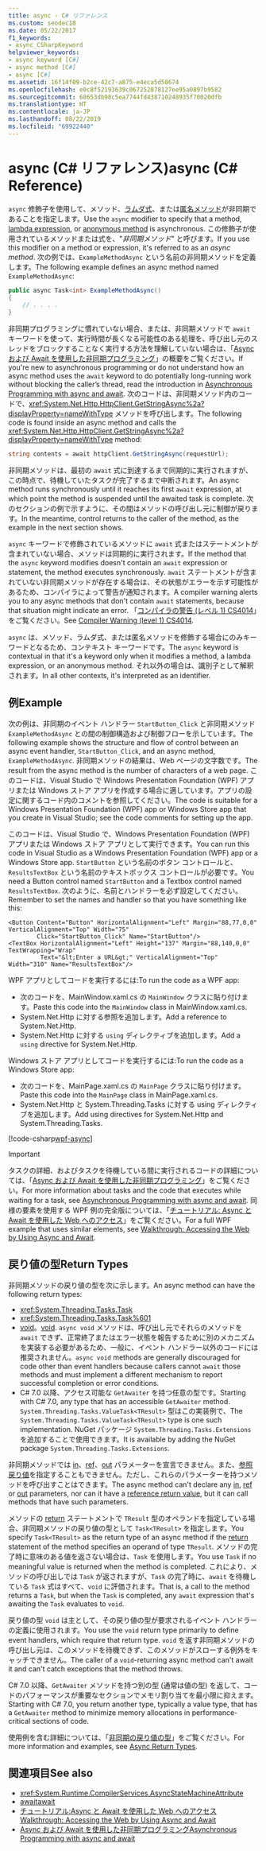 ```yaml
---
title: async - C# リファレンス
ms.custom: seodec18
ms.date: 05/22/2017
f1_keywords:
- async_CSharpKeyword
helpviewer_keywords:
- async keyword [C#]
- async method [C#]
- async [C#]
ms.assetid: 16f14f09-b2ce-42c7-a875-e4eca5d50674
ms.openlocfilehash: e0c8f52193639c067252878127ee95a0897b9582
ms.sourcegitcommit: 68653db98c5ea7744fd438710248935f70020dfb
ms.translationtype: HT
ms.contentlocale: ja-JP
ms.lasthandoff: 08/22/2019
ms.locfileid: "69922440"
---
```

# <a name="async-c-reference"></a><span data-ttu-id="ba0ba-102">async (C# リファレンス)</span><span class="sxs-lookup"><span data-stu-id="ba0ba-102">async (C# Reference)</span></span>

<span data-ttu-id="ba0ba-103">`async` 修飾子を使用して、メソッド、[ラムダ式](../../programming-guide/statements-expressions-operators/lambda-expressions.md)、または[匿名メソッド](../operators/delegate-operator.md)が非同期であることを指定します。</span><span class="sxs-lookup"><span data-stu-id="ba0ba-103">Use the `async` modifier to specify that a method, [lambda expression](../../programming-guide/statements-expressions-operators/lambda-expressions.md), or [anonymous method](../operators/delegate-operator.md) is asynchronous.</span></span> <span data-ttu-id="ba0ba-104">この修飾子が使用されているメソッドまたは式を、"*非同期メソッド*" と呼びます。</span><span class="sxs-lookup"><span data-stu-id="ba0ba-104">If you use this modifier on a method or expression, it's referred to as an *async method*.</span></span> <span data-ttu-id="ba0ba-105">次の例では、`ExampleMethodAsync` という名前の非同期メソッドを定義します。</span><span class="sxs-lookup"><span data-stu-id="ba0ba-105">The following example defines an async method named `ExampleMethodAsync`:</span></span>
  
```csharp  
public async Task<int> ExampleMethodAsync()  
{  
    // . . . .  
}  
```  

<span data-ttu-id="ba0ba-106">非同期プログラミングに慣れていない場合、または、非同期メソッドで `await` キーワードを使って、実行時間が長くなる可能性のある処理を、呼び出し元のスレッドをブロックすることなく実行する方法を理解していない場合は、「[Async および Await を使用した非同期プログラミング](../../programming-guide/concepts/async/index.md)」の概要をご覧ください。</span><span class="sxs-lookup"><span data-stu-id="ba0ba-106">If you're new to asynchronous programming or do not understand how an async method uses the `await` keyword to do potentially long-running work without blocking the caller’s thread, read the introduction in [Asynchronous Programming with async and await](../../programming-guide/concepts/async/index.md).</span></span> <span data-ttu-id="ba0ba-107">次のコードは、非同期メソッド内のコードで、<xref:System.Net.Http.HttpClient.GetStringAsync%2a?displayProperty=nameWithType> メソッドを呼び出します。</span><span class="sxs-lookup"><span data-stu-id="ba0ba-107">The following code is found inside an async method and calls the <xref:System.Net.Http.HttpClient.GetStringAsync%2a?displayProperty=nameWithType> method:</span></span> 
  
```csharp  
string contents = await httpClient.GetStringAsync(requestUrl);  
```  
  
<span data-ttu-id="ba0ba-108">非同期メソッドは、最初の `await` 式に到達するまで同期的に実行されますが、この時点で、待機していたタスクが完了するまで中断されます。</span><span class="sxs-lookup"><span data-stu-id="ba0ba-108">An async method runs synchronously until it reaches its first `await` expression, at which point the method is suspended until the awaited task is complete.</span></span> <span data-ttu-id="ba0ba-109">次のセクションの例で示すように、その間はメソッドの呼び出し元に制御が戻ります。</span><span class="sxs-lookup"><span data-stu-id="ba0ba-109">In the meantime, control returns to the caller of the method, as the example in the next section shows.</span></span>  
  
<span data-ttu-id="ba0ba-110">`async` キーワードで修飾されているメソッドに `await` 式またはステートメントが含まれていない場合、メソッドは同期的に実行されます。</span><span class="sxs-lookup"><span data-stu-id="ba0ba-110">If the method that the `async` keyword modifies doesn't contain an `await` expression or statement, the method executes synchronously.</span></span> <span data-ttu-id="ba0ba-111">`await` ステートメントが含まれていない非同期メソッドが存在する場合は、その状態がエラーを示す可能性があるため、コンパイラによって警告が通知されます。</span><span class="sxs-lookup"><span data-stu-id="ba0ba-111">A compiler warning alerts you to any async methods that don't contain `await` statements, because that situation might indicate an error.</span></span> <span data-ttu-id="ba0ba-112">「[コンパイラの警告 (レベル 1) CS4014](../compiler-messages/cs4014.md)」をご覧ください。</span><span class="sxs-lookup"><span data-stu-id="ba0ba-112">See [Compiler Warning (level 1) CS4014](../compiler-messages/cs4014.md).</span></span>  
  
 <span data-ttu-id="ba0ba-113">`async` は、メソッド、ラムダ式、または匿名メソッドを修飾する場合にのみキーワードとなるため、コンテキスト キーワードです。</span><span class="sxs-lookup"><span data-stu-id="ba0ba-113">The `async` keyword is contextual in that it's a keyword only when it modifies a method, a lambda expression, or an anonymous method.</span></span> <span data-ttu-id="ba0ba-114">それ以外の場合は、識別子として解釈されます。</span><span class="sxs-lookup"><span data-stu-id="ba0ba-114">In all other contexts, it's interpreted as an identifier.</span></span>  
  
## <a name="example"></a><span data-ttu-id="ba0ba-115">例</span><span class="sxs-lookup"><span data-stu-id="ba0ba-115">Example</span></span>  
<span data-ttu-id="ba0ba-116">次の例は、非同期のイベント ハンドラー `StartButton_Click` と非同期メソッド `ExampleMethodAsync` との間の制御構造および制御フローを示しています。</span><span class="sxs-lookup"><span data-stu-id="ba0ba-116">The following example shows the structure and flow of control between an async event handler, `StartButton_Click`, and an async method, `ExampleMethodAsync`.</span></span> <span data-ttu-id="ba0ba-117">非同期メソッドの結果は、Web ページの文字数です。</span><span class="sxs-lookup"><span data-stu-id="ba0ba-117">The result from the async method is the number of characters of a web page.</span></span> <span data-ttu-id="ba0ba-118">このコードは、Visual Studio で Windows Presentation Foundation (WPF) アプリまたは Windows ストア アプリを作成する場合に適しています。アプリの設定に関するコード内のコメントを参照してください。</span><span class="sxs-lookup"><span data-stu-id="ba0ba-118">The code is suitable for a Windows Presentation Foundation (WPF) app or Windows Store app that you create in Visual Studio; see the code comments for setting up the app.</span></span>  

<span data-ttu-id="ba0ba-119">このコードは、Visual Studio で、Windows Presentation Foundation (WPF) アプリまたは Windows ストア アプリとして実行できます。</span><span class="sxs-lookup"><span data-stu-id="ba0ba-119">You can run this code in Visual Studio as a Windows Presentation Foundation (WPF) app or a Windows Store app.</span></span> <span data-ttu-id="ba0ba-120">`StartButton` という名前のボタン コントロールと、`ResultsTextBox` という名前のテキストボックス コントロールが必要です。</span><span class="sxs-lookup"><span data-stu-id="ba0ba-120">You need a Button control named `StartButton` and a Textbox control named `ResultsTextBox`.</span></span> <span data-ttu-id="ba0ba-121">次のように、名前とハンドラーを必ず設定してください。</span><span class="sxs-lookup"><span data-stu-id="ba0ba-121">Remember to set the names and handler so that you have something like this:</span></span>  

```xaml
<Button Content="Button" HorizontalAlignment="Left" Margin="88,77,0,0" VerticalAlignment="Top" Width="75"  
        Click="StartButton_Click" Name="StartButton"/>  
<TextBox HorizontalAlignment="Left" Height="137" Margin="88,140,0,0" TextWrapping="Wrap"   
         Text="&lt;Enter a URL&gt;" VerticalAlignment="Top" Width="310" Name="ResultsTextBox"/>  
```
  
<span data-ttu-id="ba0ba-122">WPF アプリとしてコードを実行するには:</span><span class="sxs-lookup"><span data-stu-id="ba0ba-122">To run the code as a WPF app:</span></span>  

- <span data-ttu-id="ba0ba-123">次のコードを、MainWindow.xaml.cs の `MainWindow` クラスに貼り付けます。</span><span class="sxs-lookup"><span data-stu-id="ba0ba-123">Paste this code into the `MainWindow` class in MainWindow.xaml.cs.</span></span>  
- <span data-ttu-id="ba0ba-124">System.Net.Http に対する参照を追加します。</span><span class="sxs-lookup"><span data-stu-id="ba0ba-124">Add a reference to System.Net.Http.</span></span>  
- <span data-ttu-id="ba0ba-125">System.Net.Http に対する `using` ディレクティブを追加します。</span><span class="sxs-lookup"><span data-stu-id="ba0ba-125">Add a `using` directive for System.Net.Http.</span></span>  
  
<span data-ttu-id="ba0ba-126">Windows ストア アプリとしてコードを実行するには:</span><span class="sxs-lookup"><span data-stu-id="ba0ba-126">To run the code as a Windows Store app:</span></span>  
- <span data-ttu-id="ba0ba-127">次のコードを、MainPage.xaml.cs の `MainPage` クラスに貼り付けます。</span><span class="sxs-lookup"><span data-stu-id="ba0ba-127">Paste this code into the `MainPage` class in MainPage.xaml.cs.</span></span>  
- <span data-ttu-id="ba0ba-128">System.Net.Http と System.Threading.Tasks に対する using ディレクティブを追加します。</span><span class="sxs-lookup"><span data-stu-id="ba0ba-128">Add using directives for System.Net.Http and System.Threading.Tasks.</span></span>  
  
[!code-csharp[wpf-async](../../../../samples/snippets/csharp/language-reference/keywords/async/wpf/mainwindow.xaml.cs#1)]
  
> [!IMPORTANT]
> <span data-ttu-id="ba0ba-129">タスクの詳細、およびタスクを待機している間に実行されるコードの詳細については、「[Async および Await を使用した非同期プログラミング](../../programming-guide/concepts/async/index.md)」をご覧ください。</span><span class="sxs-lookup"><span data-stu-id="ba0ba-129">For more information about tasks and the code that executes while waiting for a task, see [Asynchronous Programming with async and await](../../programming-guide/concepts/async/index.md).</span></span> <span data-ttu-id="ba0ba-130">同様の要素を使用する WPF 例の完全版については、「[チュートリアル: Async と Await を使用した Web へのアクセス](../../programming-guide/concepts/async/walkthrough-accessing-the-web-by-using-async-and-await.md)」をご覧ください。</span><span class="sxs-lookup"><span data-stu-id="ba0ba-130">For a full WPF example that uses similar elements, see [Walkthrough: Accessing the Web by Using Async and Await](../../programming-guide/concepts/async/walkthrough-accessing-the-web-by-using-async-and-await.md).</span></span>  
  
## <a name="return-types"></a><span data-ttu-id="ba0ba-131">戻り値の型</span><span class="sxs-lookup"><span data-stu-id="ba0ba-131">Return Types</span></span>  
<span data-ttu-id="ba0ba-132">非同期メソッドの戻り値の型を次に示します。</span><span class="sxs-lookup"><span data-stu-id="ba0ba-132">An async method can have the following return types:</span></span>

- <xref:System.Threading.Tasks.Task>
- <xref:System.Threading.Tasks.Task%601>
- <span data-ttu-id="ba0ba-133">[void](./void.md)。</span><span class="sxs-lookup"><span data-stu-id="ba0ba-133">[void](./void.md).</span></span> <span data-ttu-id="ba0ba-134">`async void` メソッドは、呼び出し元でそれらのメソッドを `await` できず、正常終了またはエラー状態を報告するために別のメカニズムを実装する必要があるため、一般に、イベント ハンドラー以外のコードには推奨されません。</span><span class="sxs-lookup"><span data-stu-id="ba0ba-134">`async void` methods are generally discouraged for code other than event handlers because callers cannot `await` those methods and must implement a different mechanism to report successful completion or error conditions.</span></span>
- <span data-ttu-id="ba0ba-135">C# 7.0 以降、アクセス可能な `GetAwaiter` を持つ任意の型です。</span><span class="sxs-lookup"><span data-stu-id="ba0ba-135">Starting with C# 7.0, any type that has an accessible `GetAwaiter` method.</span></span> <span data-ttu-id="ba0ba-136">`System.Threading.Tasks.ValueTask<TResult>` 型はこの実装例で、</span><span class="sxs-lookup"><span data-stu-id="ba0ba-136">The `System.Threading.Tasks.ValueTask<TResult>` type is one such implementation.</span></span> <span data-ttu-id="ba0ba-137">NuGet パッケージ `System.Threading.Tasks.Extensions` を追加することで使用できます。</span><span class="sxs-lookup"><span data-stu-id="ba0ba-137">It is available by adding the NuGet package `System.Threading.Tasks.Extensions`.</span></span> 

<span data-ttu-id="ba0ba-138">非同期メソッドでは [in](./in-parameter-modifier.md)、[ref](./ref.md)、[out](./out-parameter-modifier.md) パラメーターを宣言できません。また、[参照戻り値](../../programming-guide/classes-and-structs/ref-returns.md)を指定することもできません。ただし、これらのパラメーターを持つメソッドを呼び出すことはできます。</span><span class="sxs-lookup"><span data-stu-id="ba0ba-138">The async method can't declare any [in](./in-parameter-modifier.md), [ref](./ref.md) or [out](./out-parameter-modifier.md) parameters, nor can it have a [reference return value](../../programming-guide/classes-and-structs/ref-returns.md), but it can call methods that have such parameters.</span></span>  
  
<span data-ttu-id="ba0ba-139">メソッドの [return](./return.md) ステートメントで `TResult` 型のオペランドを指定している場合、非同期メソッドの戻り値の型として `Task<TResult>` を指定します。</span><span class="sxs-lookup"><span data-stu-id="ba0ba-139">You specify `Task<TResult>` as the return type of an async method if the [return](./return.md) statement of the method specifies an operand of type `TResult`.</span></span> <span data-ttu-id="ba0ba-140">メソッドの完了時に意味のある値を返さない場合は、`Task` を使用します。</span><span class="sxs-lookup"><span data-stu-id="ba0ba-140">You use `Task` if no meaningful value is returned when the method is completed.</span></span> <span data-ttu-id="ba0ba-141">これにより、メソッドの呼び出しでは `Task` が返されますが、`Task` の完了時に、`await` を待機している `Task` 式はすべて、`void` に評価されます。</span><span class="sxs-lookup"><span data-stu-id="ba0ba-141">That is, a call to the method returns a `Task`, but when the `Task` is completed, any `await` expression that's awaiting the `Task` evaluates to `void`.</span></span>  
  
<span data-ttu-id="ba0ba-142">戻り値の型 `void` は主として、その戻り値の型が要求されるイベント ハンドラーの定義に使用されます。</span><span class="sxs-lookup"><span data-stu-id="ba0ba-142">You use the `void` return type primarily to define event handlers, which require that return type.</span></span> <span data-ttu-id="ba0ba-143">`void` を返す非同期メソッドの呼び出し元は、このメソッドを待機できず、このメソッドがスローする例外をキャッチできません。</span><span class="sxs-lookup"><span data-stu-id="ba0ba-143">The caller of a `void`-returning async method can't await it and can't catch exceptions that the method throws.</span></span>  

<span data-ttu-id="ba0ba-144">C# 7.0 以降、`GetAwaiter` メソッドを持つ別の型 (通常は値の型) を返して、コードのパフォーマンスが重要なセクションでメモリ割り当てを最小限に抑えます。</span><span class="sxs-lookup"><span data-stu-id="ba0ba-144">Starting with C# 7.0, you return another type, typically a value type, that has a `GetAwaiter` method to minimize memory allocations in performance-critical sections of code.</span></span> 

<span data-ttu-id="ba0ba-145">使用例を含む詳細については、「[非同期の戻り値の型](../../programming-guide/concepts/async/async-return-types.md)」をご覧ください。</span><span class="sxs-lookup"><span data-stu-id="ba0ba-145">For more information and examples, see [Async Return Types](../../programming-guide/concepts/async/async-return-types.md).</span></span>  
  
## <a name="see-also"></a><span data-ttu-id="ba0ba-146">関連項目</span><span class="sxs-lookup"><span data-stu-id="ba0ba-146">See also</span></span>

- <xref:System.Runtime.CompilerServices.AsyncStateMachineAttribute>
- [<span data-ttu-id="ba0ba-147">await</span><span class="sxs-lookup"><span data-stu-id="ba0ba-147">await</span></span>](./await.md)
- [<span data-ttu-id="ba0ba-148">チュートリアル:Async と Await を使用した Web へのアクセス</span><span class="sxs-lookup"><span data-stu-id="ba0ba-148">Walkthrough: Accessing the Web by Using Async and Await</span></span>](../../programming-guide/concepts/async/walkthrough-accessing-the-web-by-using-async-and-await.md)
- [<span data-ttu-id="ba0ba-149">Async および Await を使用した非同期プログラミング</span><span class="sxs-lookup"><span data-stu-id="ba0ba-149">Asynchronous Programming with async and await</span></span>](../../programming-guide/concepts/async/index.md)
